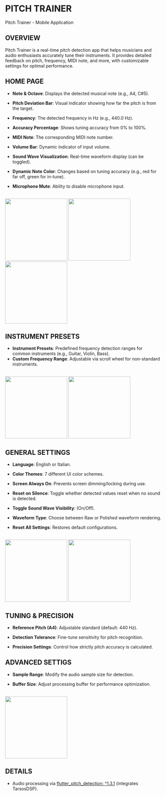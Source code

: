 # PITCH TRAINER

Pitch Trainer - Mobile Application

## OVERVIEW<br/>
Pitch Trainer is a real-time pitch detection app that helps musicians and audio enthusiasts accurately tune their instruments. It provides detailed feedback on pitch, frequency, MIDI note, and more, with customizable settings for optimal performance.

## HOME PAGE
- **Note & Octave**: Displays the detected musical note (e.g., A4, C#5).

- **Pitch Deviation Bar**: Visual indicator showing how far the pitch is from the target.

- **Frequency**: The detected frequency in Hz (e.g., 440.0 Hz).

- **Accuracy Percentage**: Shows tuning accuracy from 0% to 100%.

- **MIDI Note**: The corresponding MIDI note number.

- **Volume Bar**: Dynamic indicator of input volume.

- **Sound Wave Visualization**: Real-time waveform display (can be toggled).

- **Dynamic Note Color**: Changes based on tuning accuracy (e.g., red for far off, green for in-tune).

- **Microphone Mute**: Ability to disable microphone input.<br/><br>

<img src="https://github.com/user-attachments/assets/fcc854ae-5187-4d90-a520-0280d8405825" width="200">
<img src="https://github.com/user-attachments/assets/5088112d-4dff-43c5-ab57-8795e860dda9" width="200">
<img src="https://github.com/user-attachments/assets/060a22ee-1b0c-4710-8bb1-153623336f1e" width="200"><br/>

## INSTRUMENT PRESETS
- **Instrument Presets**: Predefined frequency detection ranges for common instruments (e.g., Guitar, Violin, Bass).
- **Custom Frequency Range**: Adjustable via scroll wheel for non-standard instruments.<br/><br/>

<img src="https://github.com/user-attachments/assets/4347c05f-ccdb-460a-bc10-fc3419fc0967" width="200">
<img src="https://github.com/user-attachments/assets/ed2faf54-a601-4595-b959-cf939679b950" width="200"><br>

## GENERAL SETTINGS

- **Language**: English or Italian.

- **Color Themes**: 7 different UI color schemes.

- **Screen Always On**: Prevents screen dimming/locking during use.

- **Reset on Silence**: Toggle whether detected values reset when no sound is detected.

- **Toggle Sound Wave Visibility**: (On/Off).

- **Waveform Type**: Choose between Raw or Polished waveform rendering.

- **Reset All Settings**: Restores default configurations.<br><br>

<img src="https://github.com/user-attachments/assets/c5b7a286-7a89-4e11-9781-c9b34bff0f5b" width="200">
<img src="https://github.com/user-attachments/assets/b42fa773-5934-478d-9915-e87b99e81f94" width="200"><br>

## TUNING & PRECISION

- **Reference Pitch (A4)**: Adjustable standard (default: 440 Hz).

- **Detection Tolerance**: Fine-tune sensitivity for pitch recognition.

- **Precision Settings**: Control how strictly pitch accuracy is calculated.<br>

## ADVANCED SETTIGS

- **Sample Range**: Modify the audio sample size for detection.

- **Buffer Size**: Adjust processing buffer for performance optimization.<br><br>

<img src="https://github.com/user-attachments/assets/43760bd1-efdd-486a-9001-adc3594a0399" width="200"><br>

## DETAILS
- Audio processing via [flutter_pitch_detection: ^1.3.1](https://pub.dev/packages/flutter_pitch_detection) (integrates TarsosDSP).<br/>
